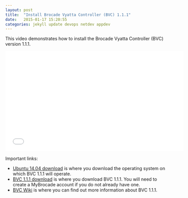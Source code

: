 ```yaml
---
layout: post
title:  "Install Brocade Vyatta Controller (BVC) 1.1.1"
date:   2015-01-17 15:20:55
categories: jekyll update devops netdev appdev
---
```

This video demonstrates how to install the Brocade Vyatta Controller (BVC) version 1.1.1.  

<iframe width="560" height="315" src="//www.youtube.com/embed/UDhN5ql4dzg" frameborder="0" allowfullscreen></iframe>


Important links:

 * <a href="http://www.ubuntu.com/download/desktop" target="_blank">Ubuntu 14.04 download</a> is where you download the operating system on which BVC 1.1.1 will operate.
 * <a href="http://my.brocade.com" target="_blank">BVC 1.1.1 download</a> is where you download BVC 1.1.1.  You will need to create a MyBrocade account if you do not already have one.
 * <a href="https://github.com/BRCDcomm/BVC/wiki" target="_blank">BVC Wiki</a> is where you can find out more information about BVC 1.1.1.

